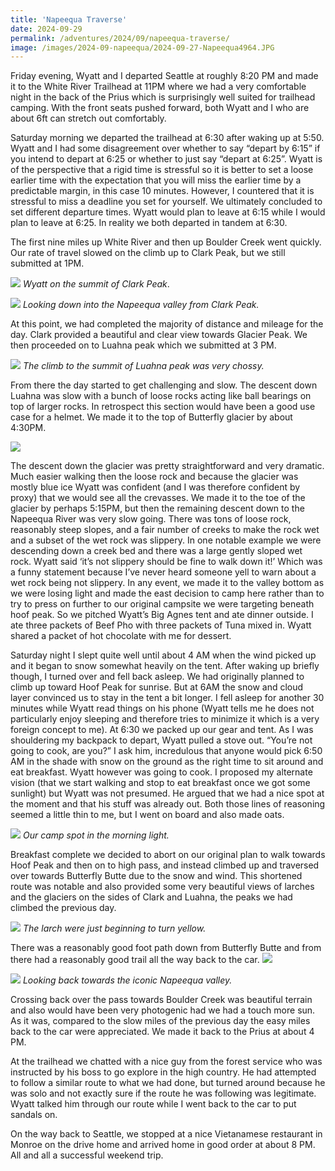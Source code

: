 ```yaml
---
title: 'Napeequa Traverse'
date: 2024-09-29
permalink: /adventures/2024/09/napeequa-traverse/
image: /images/2024-09-napeequa/2024-09-27-Napeequa4964.JPG
---
```


Friday evening, Wyatt and I departed Seattle at roughly 8:20 PM and made it to the White River Trailhead at 11PM where we had a very comfortable night in the back of the Prius which is surprisingly well suited for trailhead camping. With the front seats pushed forward, both Wyatt and I who are about 6ft can stretch out comfortably. 

Saturday morning we departed the trailhead at 6:30 after waking up at 5:50. Wyatt and I had some disagreement over whether to say “depart by 6:15” if you intend to depart at 6:25 or whether to just say “depart at 6:25”. Wyatt is of the perspective that a rigid time is stressful so it is better to set a loose earlier time with the expectation that you will miss the earlier time by a predictable margin, in this case 10 minutes. However, I countered that it is stressful to miss a deadline you set for yourself. We ultimately concluded to set different departure times. Wyatt would plan to leave at 6:15 while I would plan to leave at 6:25. In reality we both departed in tandem at 6:30.

The first nine miles up White River and then up Boulder Creek went quickly. Our rate of travel slowed on the climb up to Clark Peak, but we still submitted at 1PM.


![](/images/2024-09-napeequa/2024-09-27-Napeequa4972.JPG)
_Wyatt on the summit of Clark Peak_. 


![](/images/2024-09-napeequa/2024-09-27-Napeequa4977.JPG)
_Looking down into the Napeequa valley from Clark Peak._



 At this point, we had completed the majority of distance and mileage for the day. Clark provided a beautiful and clear view towards Glacier Peak. We then proceeded on to Luahna peak which we submitted at 3 PM. 
 
 ![](/images/2024-09-napeequa/2024-09-27-Napeequa4985.JPG)
_The climb to the summit of Luahna peak was very chossy._

 From there the day started to get challenging and slow. The descent down Luahna was slow with a bunch of loose rocks acting like ball bearings on top of larger rocks. In retrospect this section would have been a good use case for a helmet. We made it to the top of Butterfly glacier by about 4:30PM. 
 
![](/images/2024-09-napeequa/2024-09-27-Napeequa5006.JPG)


 The descent down the glacier was pretty straightforward and very dramatic. Much easier walking then the loose rock and because the glacier was mostly blue ice Wyatt was confident (and I was therefore confident by proxy) that we would see all the crevasses. We made it to the toe of the glacier by perhaps 5:15PM, but then the remaining descent down to the Napeequa River was very slow going. There was tons of loose rock, reasonably steep slopes, and a fair number of creeks to make the rock wet and a subset of the wet rock was slippery. In one notable example we were descending down a creek bed and there was a large gently sloped wet rock. Wyatt said ‘it’s not slippery should be fine to walk down it!’ Which was a funny statement because I’ve never heard someone yell to warn about a wet rock being not slippery. In any event, we made it to the valley bottom as we were losing light and made the east decision to camp here rather than to try to press on further to our original campsite we were targeting beneath hoof peak. So we pitched Wyatt’s Big Agnes tent and ate dinner outside. I ate three packets of Beef Pho with three packets of Tuna mixed in. Wyatt shared a packet of hot chocolate with me for dessert. 

Saturday night I slept quite well until about 4 AM when the wind picked up and it began to snow somewhat heavily on the tent. After waking up briefly though, I turned over and fell back asleep. We had originally planned to climb up toward Hoof Peak for sunrise. But at 6AM the snow and cloud layer convinced us to stay in the tent a bit longer. I fell asleep for another 30 minutes while Wyatt read things on his phone (Wyatt tells me he does not particularly enjoy sleeping and therefore tries to minimize it which is a very foreign concept to me). At 6:30 we packed up our gear and tent. As I was shouldering my backpack to depart, Wyatt pulled a stove out. “You’re not going to cook, are you?” I ask him, incredulous that anyone would pick 6:50 AM in the shade with snow on the ground as the right time to sit around and eat breakfast. Wyatt however was going to cook. I proposed my alternate vision (that we start walking and stop to eat breakfast once we got some sunlight) but Wyatt was not presumed. He argued that we had a nice spot at the moment and that his stuff was already out. Both those lines of reasoning seemed a little thin to me, but I went on board and also made oats. 

![](/images/2024-09-napeequa/2024-09-27-Napeequa5027.JPG)
_Our camp spot in the morning light._




Breakfast complete we decided to abort on our original plan to walk towards Hoof Peak and then on to high pass, and instead climbed up and traversed over towards Butterfly Butte due to the snow and wind. This shortened route was notable and also provided some very beautiful views of larches and the glaciers on the sides of Clark and Luahna, the peaks we had climbed the previous day. 

![](/images/2024-09-napeequa/2024-09-27-Napeequa5059.JPG)
_The larch were just beginning to turn yellow._



There was a reasonably good foot path down from Butterfly Butte and from there had a reasonably good trail all the way back to the car. 
![](/images/2024-09-napeequa/2024-09-27-Napeequa5065.JPG)

![](/images/2024-09-napeequa/2024-09-27-Napeequa5088.JPG)
_Looking back towards the iconic Napeequa valley._


Crossing back over the pass towards Boulder Creek was beautiful terrain and also would have been very photogenic had we had a touch more sun. As it was, compared to the slow miles of the previous day the easy miles back to the car were appreciated. We made it back to the Prius at about 4 PM. 

At the trailhead we chatted with a nice guy from the forest service who was instructed by his boss to go explore in the high country. He had attempted to follow a similar route to what we had done, but turned around because he was solo and not exactly sure if the route he was following was legitimate. Wyatt talked him through our route while I went back to the car to put sandals on. 

On the way back to Seattle, we stopped at a nice Vietanamese restaurant in Monroe on the drive home and arrived home in good order at about 8 PM. All and all a successful weekend trip. 
